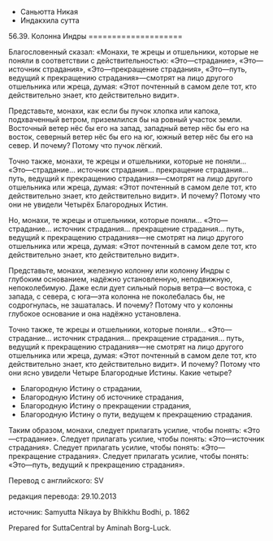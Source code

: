 









* Саньютта Никая
* Индакхила сутта


56\.39\. Колонна Индры
\=\=\=\=\=\=\=\=\=\=\=\=\=\=\=\=\=\=\=\=



Благословенный сказал: «Монахи, те жрецы и отшельники, которые не поняли в соответствии с действительностью: «Это—страдание», «Это—источник страдания», «Это—прекращение страдания», «Это—путь, ведущий к прекращению страдания»—смотрят на лицо другого отшельника или жреца, думая: «Этот почтенный в самом деле тот, кто действительно знает, кто действительно видит»\.


Представьте, монахи, как если бы пучок хлопка или капока, подхваченный ветром, приземлился бы на ровный участок земли\. Восточный ветер нёс бы его на запад, западный ветер нёс бы его на восток, северный ветер нёс бы его на юг, южный ветер нёс бы его на север\. И почему? Потому что пучок лёгкий\.


Точно также, монахи, те жрецы и отшельники, которые не поняли… «Это—страдание… источник страдания… прекращение страдания… путь, ведущий к прекращению страдания»—смотрят на лицо другого отшельника или жреца, думая: «Этот почтенный в самом деле тот, кто действительно знает, кто действительно видит»\. И почему? Потому что они не увидели Четырёх Благородных Истин\.


Но, монахи, те жрецы и отшельники, которые поняли… «Это—страдание… источник страдания… прекращение страдания… путь, ведущий к прекращению страдания»—не смотрят на лицо другого отшельника или жреца, думая: «Этот почтенный в самом деле тот, кто действительно знает, кто действительно видит»\.


Представьте, монахи, железную колонну или колонну Индры с глубоким основанием, надёжно установленную, неподвижную, непоколебимую\. Даже если дует сильный порыв ветра—с востока, с запада, с севера, с юга—эта колонна не поколебалась бы, не содрогнулась, не зашаталась\. И почему? Потому что у колонны глубокое основание и она надёжно установлена\.


Точно также, те жрецы и отшельники, которые поняли… «Это—страдание… источник страдания… прекращение страдания… путь, ведущий к прекращению страдания»—не смотрят на лицо другого отшельника или жреца, думая: «Этот почтенный в самом деле тот, кто действительно знает, кто действительно видит»\. И почему? Потому что они ясно увидели Четыре Благородные Истины\. Какие четыре?


* Благородную Истину о страдании,
* Благородную Истину об источнике страдания,
* Благородную Истину о прекращении страдания,
* Благородную Истину о пути, ведущем к прекращению страдания\.


Таким образом, монахи, следует прилагать усилие, чтобы понять: «Это—страдание»\. Следует прилагать усилие, чтобы понять: «Это—источник страдания»\. Следует прилагать усилие, чтобы понять: «Это—прекращение страдания»\. Следует прилагать усилие, чтобы понять: «Это—путь, ведущий к прекращению страдания»\.



Перевод с английского: SV


редакция перевода: 29\.10\.2013


источник: Samyutta Nikaya by Bhikkhu Bodhi, p\. 1862


Prepared for SuttaCentral by Aminah Borg\-Luck\.






